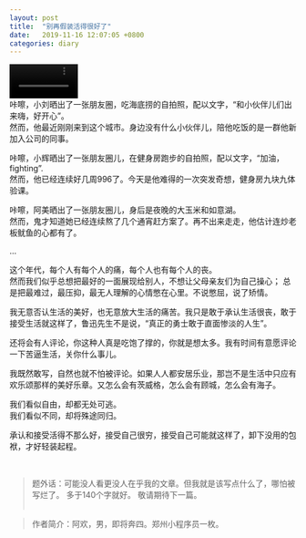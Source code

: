 ```yaml
---
layout: post
title:  "别再假装活得很好了"
date:   2019-11-16 12:07:05 +0800
categories: diary
---
```

<video title="野子" alt="野子" controls preload src="https://gdimg.grabdata.club/mac-public-img/2020/01/yezi.mp4" style="max-height:60px;overflow-y:hidden;background-image:none;background-color:transparent;"></video>  
咔嚓，小刘晒出了一张朋友圈，吃海底捞的自拍照，配以文字，“和小伙伴儿们出来嗨，好开心”。  
然而，他最近刚刚来到这个城市。身边没有什么小伙伴儿，陪他吃饭的是一群他新加入公司的同事。  

咔嚓，小辉晒出了一张朋友圈儿，在健身房跑步的自拍照，配以文字，“加油，fighting”.  
然而，他已经连续好几周996了。今天是他难得的一次突发奇想，健身房九块九体验课。  

咔嚓，阿美晒出了一张朋友圈儿，身后是夜晚的大玉米和如意湖。  
然而，鬼才知道她已经连续熬了几个通宵赶方案了。再不出来走走，他估计连炒老板鱿鱼的心都有了。  

…

这个年代，每个人有每个人的痛，每个人也有每个人的丧。  
然而我们似乎总想把最好的一面展现给别人，不想让父母亲友们为自己操心；
总是把最难过，最压抑，最无人理解的心情憋在心里。不说憋屈，说了矫情。  

我无意否认生活的美好，也无意放大生活的痛苦。我只是敢于承认生活很丧，敢于接受生活就这样了，鲁迅先生不是说，“真正的勇士敢于直面惨淡的人生”。  

还将会有人评论，你这种人真是吃饱了撑的，你就是想太多。我有时间有意愿评论一下苦逼生活，关你什么事儿。  


我既然敢写，自然也就不怕被评论。如果人人都安居乐业，那岂不是生活中只应有欢乐颂那样的美好乐章。又怎么会有茨威格，怎么会有顾城，怎么会有海子。  

我们看似自由，却都无处可逃。  
我们看似不同，却将殊途同归。

承认和接受活得不那么好，接受自己很穷，接受自己可能就这样了，卸下没用的包袱，才好轻装起程。  
  
    

&nbsp;

>题外话：可能没人看更没人在乎我的文章。但我就是该写点什么了，哪怕被写烂了。 多于140个字就好。 敬请期待下一篇。  
&nbsp;

> 作者简介：阿欢，男，即将奔四。郑州小程序员一枚。  

<!-- 音乐 归省 -->


